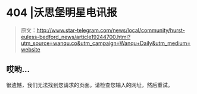 # 404 |沃思堡明星电讯报

> 原文：<http://www.star-telegram.com/news/local/community/hurst-euless-bedford_news/article19244700.html?utm_source=wanqu.co&utm_campaign=Wanqu+Daily&utm_medium=website>

## 哎哟...

很遗憾，我们无法找到您请求的页面。请检查您输入的网址，然后重试。